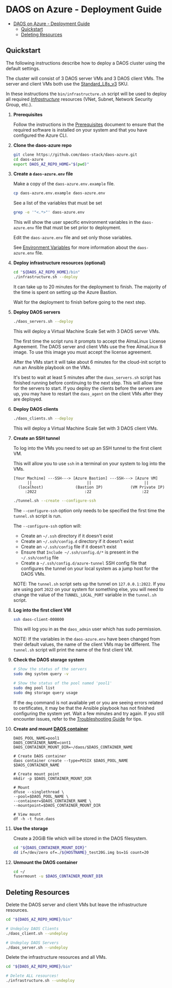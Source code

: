 # DAOS on Azure - Deployment Guide

- [DAOS on Azure - Deployment Guide](#daos-on-azure---deployment-guide)
  - [Quickstart](#quickstart)
  - [Deleting Resources](#deleting-resources)


## Quickstart

The following instructions describe how to deploy a DAOS
cluster using the default settings.

The cluster will consist of 3 DAOS server VMs and 3 DAOS client VMs. The
server and client VMs both use the [Standard_L8s_v3](https://learn.microsoft.com/en-us/azure/virtual-machines/lsv3-series) SKU.

In these instructions the `bin/infrastructure.sh` script will be used
to deploy all required *[Infrastructure](infrastructure.md)* resources
(VNet, Subnet, Network Security Group, etc.).

1. **Prerequisites**

   Follow the instructions in the [Prerequisites](prerequisites.md) document
   to ensure that the required software is installed on your system and
   that you have configured the Azure CLI.

2. **Clone the daos-azure repo**

   ```bash
   git clone https://github.com/daos-stack/daos-azure.git
   cd daos-azure
   export DAOS_AZ_REPO_HOME="$(pwd)"
   ```

3. **Create a `daos-azure.env` file**

   Make a copy of the `daos-azure.env.example` file.

   ```bash
   cp daos-azure.env.example daos-azure.env
   ```

   See a list of the variables that must be set

   ```bash
   grep -e '"<.*>"' daos-azure.env
   ```

   This will show the user specific environment variables in the `daos-azure.env`
   file that must be set prior to deployment.

   Edit the `daos-azure.env` file and set only those variables.

   See [Environment Variables](env_vars.md) for more information about the `daos-azure.env` file.

4. **Deploy **infrastructure** resources (optional)**

   ```bash
   cd "${DAOS_AZ_REPO_HOME}/bin"
   ./infrastructure.sh --deploy
   ```

   It can take up to 20 minutes for the deployment to finish. The majority of
   the time is spent on setting up the Azure Bastion.

   Wait for the deployment to finish before going to the next step.

5. **Deploy DAOS servers**

   ```bash
   ./daos_servers.sh --deploy
   ```
   This will deploy a Virtual Machine Scale Set with 3 DAOS server VMs.

   The first time the script runs it prompts to accept the
   AlmaLinux License Agreement.  The DAOS server and client VMs
   use the free AlmaLinux 8 image.
   To use this image you must accept the license agreement.

   After the VMs start it will take about 6 minutes for the cloud-init script to
   run an Ansible playbook on the VMs.

   It's best to wait at least 5 minutes after the `daos_servers.sh` script
   has finished running before continuing to the next step.
   This will allow time for the servers to start.  If you deploy the
   clients before the servers are up, you may have to restart
   the `daos_agent` on the client VMs after they are deployed.

6. **Deploy DAOS clients**

   ```bash
   ./daos_clients.sh --deploy
   ```
   This will deploy a Virtual Machine Scale Set with 3 DAOS client VMs.

7. **Create an SSH tunnel**

   To log into the VMs you need to set up an SSH tunnel to the first
   client VM.

   This will allow you to use `ssh` in a terminal on your system to log
   into the VMs.

   ```
   [Your Machine] ---SSH---> [Azure Bastion] ---SSH---> [Azure VM]
         ||                        ||                       ||
     (localhost)              (Bastion IP)            (VM Private IP)
        :2022                     :22                      :22
   ```

   ```bash
   ./tunnel.sh --create --configure-ssh
   ```

   The `--configure-ssh` option only needs to be specified the
   first time the `tunnel.sh` script is run.

   The `--configure-ssh` option will:

     - Create an `~/.ssh` directory if it doesn't exist
     - Create an `~/.ssh/config.d` directory if it doesn't exist
     - Create an `~/.ssh/config` file if it doesn't exist
     - Ensure that `Include ~/.ssh/config.d/*` is present in the `~/.ssh/config` file
     - Create a `~/.ssh/config.d/azure-tunnel` SSH config file that
       configures the tunnel on your local system as a jump host for
       the DAOS VMs.

   NOTE: The `tunnel.sh` script sets up the tunnel on `127.0.0.1:2022`.
   If you are using port `2022` on your system for something else, you
   will need to change the value of the `TUNNEL_LOCAL_PORT` variable in
   the `tunnel.sh` script.

8. **Log into the first client VM**

   ```bash
   ssh daos-client-000000
   ```

   This will log you in as the `daos_admin` user which has sudo permission.

   NOTE: If the variables in the `daos-azure.env` have been changed from
   their default values, the name of the client VMs may be different.
   The `tunnel.sh` script will print the name of the first client VM.

9. **Check the DAOS storage system**

   ```bash
   # Show the status of the servers
   sudo dmg system query -v

   # Show the status of the pool named 'pool1'
   sudo dmg pool list
   sudo dmg storage query usage
   ```

   If the `dmg` command is not available yet or you are seeing errors
   related to certificates, it may be that the Ansible playbook has not
   finished configuring the system yet.  Wait a few minutes and try again.
   If you still encounter issues, refer to the
   [Troubleshooting Guide](troubleshooting.md) for tips.

10. **Create and mount [DAOS container](https://docs.daos.io/v2.4/user/container/)**

    ```
    DAOS_POOL_NAME=pool1
    DAOS_CONTAINER_NAME=cont1
    DAOS_CONTAINER_MOUNT_DIR=~/daos/$DAOS_CONTAINER_NAME

    # Create DAOS container
    daos container create --type=POSIX $DAOS_POOL_NAME $DAOS_CONTAINER_NAME

    # Create mount point
    mkdir -p $DAOS_CONTAINER_MOUNT_DIR

    # Mount
    dfuse --singlethread \
    --pool=$DAOS_POOL_NAME \
    --container=$DAOS_CONTAINER_NAME \
    --mountpoint=$DAOS_CONTAINER_MOUNT_DIR

    # View mount
    df -h -t fuse.daos
    ```

11. **Use the storage**

    Create a 20GiB file which will be stored in the DAOS filesystem.

    ```bash
    cd "${DAOS_CONTAINER_MOUNT_DIR}"
    dd if=/dev/zero of=./${HOSTNAME}_test20G.img bs=1G count=20
    ```

12. **Unmount the DAOS container**

    ```bash
    cd ~/
    fusermount -u $DAOS_CONTAINER_MOUNT_DIR
    ```

## Deleting Resources

Delete the DAOS server and client VMs but leave the infrastructure resources.

```bash
cd "${DAOS_AZ_REPO_HOME}/bin"

# Undeploy DAOS Clients
./daos_client.sh --undeploy

# Undeploy DAOS Servers
./daos_server.sh --undeploy

```

Delete the infrastructure resources and all VMs.

```bash
cd "${DAOS_AZ_REPO_HOME}/bin"

# Delete ALL resources!
./infrastructure.sh --undeploy
```
